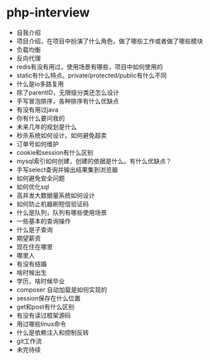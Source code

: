 # php-interview
- 自我介绍
- 项目介绍，在项目中扮演了什么角色，做了哪些工作或者做了哪些模块
- 负载均衡
- 反向代理
- redis有没有用过，使用场景有哪些，项目中如何使用的
- static有什么特点。private/protected/public有什么不同
- 什么是io多路复用
- 除了parentID，无限级分类还怎么设计
- 手写冒泡排序，各种排序有什么优缺点
- 有没有用过java
- 你有什么要问我的
- 未来几年的规划是什么
- 秒杀系统如何设计。如何避免超卖
- 订单号如何维护
- cookie和session有什么区别
- mysql索引如何创建，创建的依据是什么。有什么优缺点？
- 手写select查询并输出结果集到浏览器
- 如何避免安全问题
- 如何优化sql
- 高并发大数据量系统如何设计
- 如何防止机器刷短信验证码
- 什么是队列，队列有哪些使用场景
- 一些基本的查询操作
- 什么是子查询
- 期望薪资
- 现在住在哪里
- 哪里人
- 有没有结婚
- 啥时候出生
- 学历，啥时候毕业
- composer 自动加载是如何实现的
- session保存在什么位置
- get和post有什么区别
- 有没有读过框架源码
- 用过哪些linux命令
- 什么是依赖注入和控制反转
- git工作流
- 未完待续
